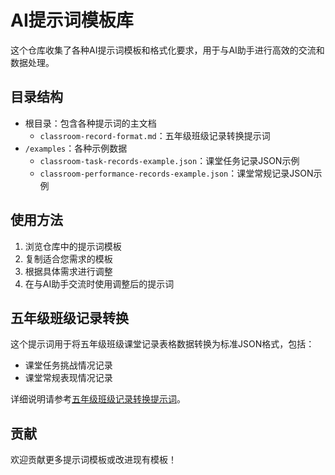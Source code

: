 # AI提示词模板库

这个仓库收集了各种AI提示词模板和格式化要求，用于与AI助手进行高效的交流和数据处理。

## 目录结构

- 根目录：包含各种提示词的主文档
  - `classroom-record-format.md`：五年级班级记录转换提示词
- `/examples`：各种示例数据
  - `classroom-task-records-example.json`：课堂任务记录JSON示例
  - `classroom-performance-records-example.json`：课堂常规记录JSON示例

## 使用方法

1. 浏览仓库中的提示词模板
2. 复制适合您需求的模板
3. 根据具体需求进行调整
4. 在与AI助手交流时使用调整后的提示词

## 五年级班级记录转换

这个提示词用于将五年级班级课堂记录表格数据转换为标准JSON格式，包括：

- 课堂任务挑战情况记录
- 课堂常规表现情况记录

详细说明请参考[五年级班级记录转换提示词](classroom-record-format.md)。

## 贡献

欢迎贡献更多提示词模板或改进现有模板！
